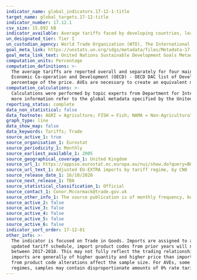 ```yaml
---
indicator_name: global_indicators.17-12-1-title
target_name: global_targets.17-12-title
indicator_number: 17.12.1
csv_size: 15.892 kB
indicator_available: Average tariffs faced by developing countries, least developed countries and small island developing States
un_designated_tier: Tier I
un_custodian_agency: World Trade Organization (WTO), The International Trade Centre (ITC), United Nations Conference on Trade and Development (UNCTAD)
goal_meta_link: https://unstats.un.org/sdgs/metadata/files/Metadata-17-12-01.pdf
goal_meta_link_text: United Nations Sustainable Development Goals Metadata (PDF 215 KB)
computation_units: Percentage
computation_definitions: >-
  The average tariffs are reported overall and separately for four main product sectors - AGRI (Agriculture), FISH (Fish), NAMA (Non-Agricultural Market Access), and PAP (Processed Agricultural Products). The breakdown into country group is based on classifications by the Organisation for
  Economic Co-operation and Development (OECD) - OECD DAC list of Developing and Least Developed countries for 2020, and the Small Island Developing countries within the OECD DAC list. AVE stands for ad valorem equivalent, defined by the World Trade Organization as a tariff estimated as a
  percentage of the price. AVEs are necessary to create an equivalent means of calculating tariff related outcomes between goods with different forms of tariffs applied to them (for example, specific tariffs vs ad valorem tariffs).
computation_calculations: >-
  Calculations were performed by topic experts from Department for International Trade and are in line with the methodology outlined in the UN global metadata. Average tariffs are the simple average of AVE (ad valorem equivalent) rates for a given sector imported in the relevant year. For
  more information refer to the global metadata specified by the United Nations.
reporting_status: complete
data_non_statistical: false
data_footnote: AGRI = Agriculture; FISH = Fish; NAMA = Non-Agricultural Market Access; PAP = Processed Agricultural Products
graph_type: line
data_show_map: false
data_keywords: Tariffs; Trade
source_active_1: true
source_organisation_1: Eurostat
source_periodicity_1: Monthly
source_earliest_available_1: 2005
source_geographical_coverage_1: United Kingdom
source_url_1: https://appsso.eurostat.ec.europa.eu/nui/show.do?query=BOOKMARK_DS-059042_QID_-C92D93E_UID_-3F171EB0&layout=PERIOD,L,X,0;DECLARANT,L,Y,0;PARTNER,L,Z,0;PRODUCT,C,Z,1;STAT_REGIME,L,Z,2;IMPORT_REGIME,L,Z,3;ELIGIBILITY,L,Z,4;INDICATORS,C,Z,5;&zSelection=DS-059042STAT_REGIME,1;DS-059042PARTNER,EU_EXTRA;DS-059042IMPORT_REGIME,U10;DS-059042INDICATORS,VALUE_IN_EUROS;DS-059042PRODUCT,TOTAL;DS-059042ELIGIBILITY,E1;&rankName1=PARTNER_1_2_-1_2&rankName2=INDICATORS_1_2_-1_2&rankName3=PRODUCT_1_2_-1_2&rankName4=STAT-REGIME_1_2_0_1&rankName5=ELIGIBILITY_1_2_0_1&rankName6=IMPORT-REGIME_1_2_0_0&rankName7=PERIOD_1_0_0_0&rankName8=DECLARANT_1_2_0_1&sortC=ASC_-1_FIRST&rStp=&cStp=&rDCh=&cDCh=&rDM=true&cDM=true&footnes=false&empty=true&wai=false&time_mode=NONE&time_most_recent=false&lang=EN&cfo=%23%23%23%2C%23%23%23.%23%23%23&cxt_bm=1&lang=en
source_url_text_1: Adjusted EU-EXTRA imports by tariff regime, by CN8
source_release_date_1: 16/10/2020
source_next_release_1: TBA
source_statistical_classification_1: Official
source_contact_1: Conor.Mccormack@trade.gov.uk
source_other_info_1: The source publication is of monthly frequency, but the calculations for this indicator are done on annual basis
source_active_2: false
source_active_3: false
source_active_4: false
source_active_5: false
source_active_6: false
indicator_sort_order: 17-12-01
other_info: >-
  The indicator is focused on Trade in Goods. Imports are assigned to a product sector based on their 6 digit code, rather than the 8 digit code provided on the database. This is because at 8 digit level codes are frequently altered. Therefore, when mapping sectors using the most recently
  updated tariff schedule, import product codes from prior years will not be captured in instances where they have been updated. To overcome this, sectors are assigned to one 6 digit code only. Other caveats to consider - AVEs are calculated on the basis of trade between the UK and the EU
  between 2017-2018. This may not fully reflect the trading relationship between the UK and Developing nations, Least Developed nations and Small Island Developing Nations. To this end, the use of EU imports (as opposed to Rest of the World) could yield AVE inflationary effects, as EU
  imports are generally of higher quantity and higher price than imports from Rest of World. Where no trade has been recorded in 2017-18 between the UK-EU no AVE estimates have been derived for these goods in the sample. Additionally, missing values for both AVE rates and sectors arising
  from product code alterations affect the sample size. For AVEs, some of these missing values are overcome by 0% allocation where imports belong to regimes U10 (MFN Zero), U20 (GSP Zero) or U30 (Preference Zero). However, since such replacements cannot be made for non-zero tariff rate
  regimes, samples may contain disproportionate amounts of 0% rate tariffs, in turn, potentially yielding underestimating effects on average tariffs calculations. Data follows the UN specification for this indicator. This indicator has been identified in collaboration with topic experts.
---
```

